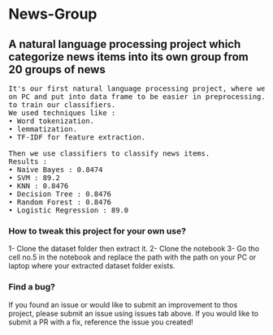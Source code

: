 # News-Group


## A natural language processing project which categorize news items into its own group from 20 groups of news



<pre>It's our first natural language processing project, where we classify each news item to it's right group. We read data from folder 
on PC and put into data frame to be easier in preprocessing. We used NLP techniques to process our news items and get features from them
to train our classifiers.
We used techniques like :
• Word tokenization.
• lemmatization.
• TF-IDF for feature extraction.

Then we use classifiers to classify news items.
Results :
• Naive Bayes : 0.8474
• SVM : 89.2
• KNN : 0.8476
• Decision Tree : 0.8476
• Random Forest : 0.8476
• Logistic Regression : 89.0
</pre>




### How to tweak this project for your own use?
1- Clone the dataset folder then extract it.
2- Clone the notebook
3- Go tho cell no.5 in the notebook and replace the path with the path on your PC or laptop where your extracted dataset folder exists.



### Find a bug?
If you found an issue or would like to submit an improvement to thos project, please submit an issue using issues tab above. If you would like to submit a PR with a fix, reference the issue you created!

